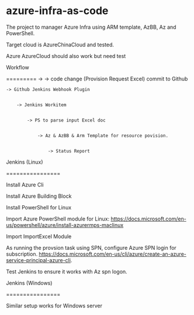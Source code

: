# azure-infra-as-code



The project to manager Azure Infra using ARM template, AzBB, Az and PowerShell. 


Target cloud is AzureChinaCloud and tested. 

Azure AzureCloud should also work but need test



Workflow

=========
-> 
-> code change (Provision Request Excel) commit to Github 
  
    
	-> Github Jenkins Webhook Plugin 
    
      
		-> Jenkins Workitem 
      
        
			-> PS to parse input Excel doc
        
          
				-> Az & AzBB & Arm Template for resource povision. 
          
            
					-> Status Report



Jenkins (Linux)

================

Install Azure Cli

Install Azure Building Block

Install PowerShell for Linux

Import Azure PowerShell module for Linux: https://docs.microsoft.com/en-us/powershell/azure/install-azurermps-maclinux

Import ImportExcel Module



As running the provsion task using SPN, configure Azure SPN login for subscription. 
https://docs.microsoft.com/en-us/cli/azure/create-an-azure-service-principal-azure-cli.

Test Jenkins to ensure it works with Az spn logon.
 

Jenkins (Windows)

================

Similar setup works for Windows server

